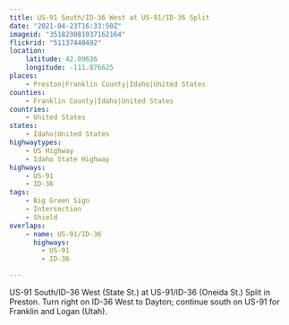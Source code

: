 ```yaml
---
title: US-91 South/ID-36 West at US-91/ID-36 Split
date: "2021-04-23T16:33:50Z"
imageid: "351823081037162164"
flickrid: "51137440492"
location:
    latitude: 42.09636
    longitude: -111.876625
places:
    - Preston|Franklin County|Idaho|United States
counties:
    - Franklin County|Idaho|United States
countries:
    - United States
states:
    - Idaho|United States
highwaytypes:
    - US Highway
    - Idaho State Highway
highways:
    - US-91
    - ID-36
tags:
    - Big Green Sign
    - Intersection
    - Shield
overlaps:
    - name: US-91/ID-36
      highways:
        - US-91
        - ID-36

---
```

US-91 South/ID-36 West (State St.) at US-91/ID-36 (Oneida St.) Split in Preston.  Turn right on ID-36 West to Dayton; continue south on US-91 for Franklin and Logan (Utah).